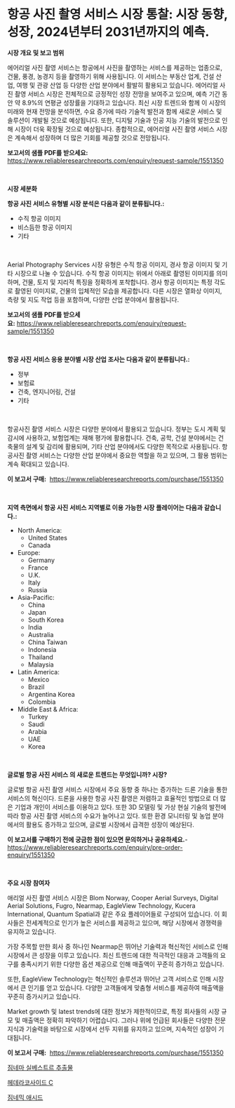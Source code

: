<p><h1>항공 사진 촬영 서비스 시장 통찰: 시장 동향, 성장, 2024년부터 2031년까지의 예측.</h1></p><p><strong>시장 개요 및 보고 범위</strong></p>
<p><p>에어리얼 사진 촬영 서비스는 항공에서 사진을 촬영하는 서비스를 제공하는 업종으로, 건물, 풍경, 농경지 등을 촬영하기 위해 사용됩니다. 이 서비스는 부동산 업계, 건설 산업, 여행 및 관광 산업 등 다양한 산업 분야에서 활발히 활용되고 있습니다. 에어리얼 사진 촬영 서비스 시장은 전체적으로 긍정적인 성장 전망을 보여주고 있으며, 예측 기간 동안 약 8.9%의 연평균 성장률을 기대하고 있습니다. 최신 시장 트렌드와 함께 이 시장의 미래와 현재 전망을 분석하면, 수요 증가에 따라 기술적 발전과 함께 새로운 서비스 및 솔루션이 개발될 것으로 예상됩니다. 또한, 디지털 기술과 인공 지능 기술의 발전으로 인해 시장이 더욱 확장될 것으로 예상됩니다. 종합적으로, 에어리얼 사진 촬영 서비스 시장은 계속해서 성장하며 더 많은 기회를 제공할 것으로 전망됩니다.</p></p>
<p><strong>보고서의 샘플 PDF를 받으세요:</strong> <a href="https://www.reliableresearchreports.com/enquiry/request-sample/1551350">https://www.reliableresearchreports.com/enquiry/request-sample/1551350</a></p>
<p>&nbsp;</p>
<p><strong>시장 세분화</strong></p>
<p><strong>항공 사진 서비스 유형별 시장 분석은 다음과 같이 분류됩니다.:</strong></p>
<p><ul><li>수직 항공 이미지</li><li>비스듬한 항공 이미지</li><li>기타</li></ul></p>
<p>&nbsp;</p>
<p><p>Aerial Photography Services 시장 유형은 수직 항공 이미지, 경사 항공 이미지 및 기타 시장으로 나눌 수 있습니다. 수직 항공 이미지는 위에서 아래로 촬영된 이미지를 의미하며, 건물, 토지 및 지리적 특징을 정확하게 포착합니다. 경사 항공 이미지는 특정 각도로 촬영된 이미지로, 건물의 입체적인 모습을 제공합니다. 다른 시장은 열화상 이미지, 측량 및 지도 작업 등을 포함하며, 다양한 산업 분야에서 활용됩니다.</p></p>
<p><strong>보고서의 샘플 PDF를 받으세요:</strong>&nbsp;<a href="https://www.reliableresearchreports.com/enquiry/request-sample/1551350">https://www.reliableresearchreports.com/enquiry/request-sample/1551350</a></p>
<p>&nbsp;</p>
<p><strong> 항공 사진 서비스 응용 분야별 시장 산업 조사는 다음과 같이 분류됩니다.:</strong></p>
<p><ul><li>정부</li><li>보험료</li><li>건축, 엔지니어링, 건설</li><li>기타</li></ul></p>
<p>&nbsp;</p>
<p><p>항공사진 촬영 서비스 시장은 다양한 분야에서 활용되고 있습니다. 정부는 도시 계획 및 감시에 사용하고, 보험업계는 재해 평가에 활용합니다. 건축, 공학, 건설 분야에서는 건축물의 설계 및 감리에 활용되며, 기타 산업 분야에서도 다양한 목적으로 사용됩니다. 항공사진 촬영 서비스는 다양한 산업 분야에서 중요한 역할을 하고 있으며, 그 활용 범위는 계속 확대되고 있습니다.</p></p>
<p><strong>이 보고서 구매:</strong>&nbsp; <a href="https://www.reliableresearchreports.com/purchase/1551350">https://www.reliableresearchreports.com/purchase/1551350</a></p>
<p>&nbsp;</p>
<p><strong>지역 측면에서 항공 사진 서비스 지역별로 이용 가능한 시장 플레이어는 다음과 같습니다.:</strong></p>
<p><ul>
    <li>
        North America:
        <ul>
            <li>United States</li>
            <li>Canada</li>
        </ul>
    </li>
    <li>
        Europe:
        <ul>
            <li>Germany</li>
            <li>France</li>
            <li>U.K.</li>
            <li>Italy</li>
            <li>Russia</li>
        </ul>
    </li>
    <li>
        Asia-Pacific:
        <ul>
            <li>China</li>
            <li>Japan</li>
            <li>South Korea</li>
            <li>India</li>
            <li>Australia</li>
            <li>China Taiwan</li>
            <li>Indonesia</li>
            <li>Thailand</li>
            <li>Malaysia</li>
        </ul>
    </li>
    <li>
        Latin America:
        <ul>
            <li>Mexico</li>
            <li>Brazil</li>
            <li>Argentina Korea</li>
            <li>Colombia</li>
        </ul>
    </li>
    <li>
        Middle East & Africa:
        <ul>
            <li>Turkey</li>
            <li>Saudi</li>
            <li>Arabia</li>
            <li>UAE</li>
            <li>Korea</li>
        </ul>
    </li>
    </ul></p>
<p>&nbsp;</p>
<p><strong>글로벌 항공 사진 서비스 의 새로운 트렌드는 무엇입니까? 시장?</strong></p>
<p><p>글로벌 항공 사진 촬영 서비스 시장에서 주요 동향 중 하나는 증가하는 드론 기술을 통한 서비스의 혁신이다. 드론을 사용한 항공 사진 촬영은 저렴하고 효율적인 방법으로 더 많은 기업과 개인이 서비스를 이용하고 있다. 또한 3D 모델링 및 가상 현실 기술의 발전에 따라 항공 사진 촬영 서비스의 수요가 늘어나고 있다. 또한 환경 모니터링 및 농업 분야에서의 활용도 증가하고 있으며, 글로벌 시장에서 급격한 성장이 예상된다.</p></p>
<p><strong>이 보고서를 구매하기 전에 궁금한 점이 있으면 문의하거나 공유하세요.</strong>- <a href="https://www.reliableresearchreports.com/enquiry/pre-order-enquiry/1551350">https://www.reliableresearchreports.com/enquiry/pre-order-enquiry/1551350</a></p>
<p>&nbsp;</p>
<p><strong>주요 시장 참여자</strong></p>
<p><p>애리얼 사진 촬영 서비스 시장은 Blom Norway, Cooper Aerial Surveys, Digital Aerial Solutions, Fugro, Nearmap, EagleView Technology, Kucera International, Quantum Spatial과 같은 주요 플레이어들로 구성되어 있습니다. 이 회사들은 전세계적으로 인기가 높은 서비스를 제공하고 있으며, 해당 시장에서 경쟁력을 유지하고 있습니다.</p><p>가장 주목할 만한 회사 중 하나인 Nearmap은 뛰어난 기술력과 혁신적인 서비스로 인해 시장에서 큰 성장을 이루고 있습니다. 최신 트렌드에 대한 적극적인 대응과 고객들의 요구를 충족시키기 위한 다양한 옵션 제공으로 인해 매출액이 꾸준히 증가하고 있습니다.</p><p>또한, EagleView Technology는 혁신적인 솔루션과 뛰어난 고객 서비스로 인해 시장에서 큰 인기를 얻고 있습니다. 다양한 고객들에게 맞춤형 서비스를 제공하여 매출액을 꾸준히 증가시키고 있습니다.</p><p>Market growth 및 latest trends에 대한 정보가 제한적이므로, 특정 회사들의 시장 규모 및 매출액은 정확히 파악하기 어렵습니다. 그러나 위에 언급된 회사들은 다양한 전문 지식과 기술력을 바탕으로 시장에서 선두 지위를 유지하고 있으며, 지속적인 성장이 기대됩니다.</p></p>
<p><strong>이 보고서 구매:</strong>&nbsp;&nbsp;<a href="https://www.reliableresearchreports.com/purchase/1551350">https://www.reliableresearchreports.com/purchase/1551350</a></p>
<p><p><a href="https://github.com/vsn7qpua81q/Market-Research-Report-List-1/blob/main/28484946804.md">짐네마 실베스트르 추출물</a></p><p><a href="https://github.com/sammyUltyylrich9067856/Market-Research-Report-List-1/blob/main/25395466802.md">헤데라코사이드 C</a></p><p><a href="https://github.com/trmesnao7959541/Market-Research-Report-List-1/blob/main/32994346803.md">짐네믹 애시드</a></p></p>
